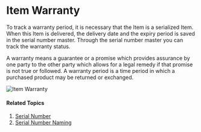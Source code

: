 <!-- add-breadcrumbs -->
# Item Warranty

To track a warranty period, it is necessary that the Item is a serialized Item. When this Item is delivered, the delivery date and the expiry period is saved in the serial number master. Through the serial number master you can track the warranty status.

A warranty means a guarantee or a promise which provides assurance by one party to the other party which allows for a legal remedy if that promise is not true or followed. A warranty period is a time period in which a purchased product may be returned or exchanged.

<img class="screenshot" alt="Item Warranty" src="{{docs_base_url}}/assets/img/stock/item-warranty.png">

#### Related Topics
1. [Serial Number](/docs/user/manual/en/stock/serial-no)
1. [Serial Number Naming](/docs/user/manual/en/stock/articles/serial-no-naming)
